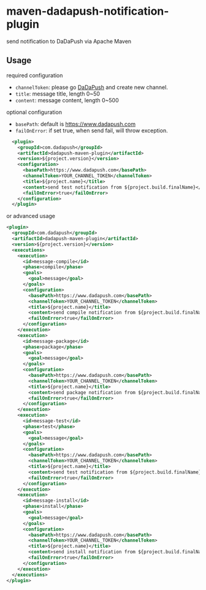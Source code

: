 # maven-dadapush-notification-plugin

send notification to DaDaPush via Apache Maven

## Usage

required configuration
- `channelToken`: please go [DaDaPush](https://www.dadapush.com) and create new channel.
- `title`: message title, length 0~50
- `content`: message content, length 0~500

optional configuration
- `basePath`: default is https://www.dadapush.com
- `failOnError`: if set true, when send fail, will throw exception.


```xml
  <plugin>
    <groupId>com.dadapush</groupId>
    <artifactId>dadapush-maven-plugin</artifactId>
    <version>${project.version}</version>
    <configuration>
      <basePath>https://www.dadapush.com</basePath>
      <channelToken>YOUR_CHANNEL_TOKEN</channelToken>
      <title>${project.name}</title>
      <content>send test notification from ${project.build.finalName}</content>
      <failOnError>true</failOnError>
    </configuration>
  </plugin>
```

or advanced usage

```xml
<plugin>
  <groupId>com.dadapush</groupId>
  <artifactId>dadapush-maven-plugin</artifactId>
  <version>${project.version}</version>
  <executions>
    <execution>
      <id>message-compile</id>
      <phase>compile</phase>
      <goals>
        <goal>message</goal>
      </goals>
      <configuration>
        <basePath>https://www.dadapush.com</basePath>
        <channelToken>YOUR_CHANNEL_TOKEN</channelToken>
        <title>${project.name}</title>
        <content>send compile notification from ${project.build.finalName}</content>
        <failOnError>true</failOnError>
      </configuration>
    </execution>
    <execution>
      <id>message-package</id>
      <phase>package</phase>
      <goals>
        <goal>message</goal>
      </goals>
      <configuration>
        <basePath>https://www.dadapush.com</basePath>
        <channelToken>YOUR_CHANNEL_TOKEN</channelToken>
        <title>${project.name}</title>
        <content>send package notification from ${project.build.finalName}</content>
        <failOnError>true</failOnError>
      </configuration>
    </execution>
    <execution>
      <id>message-test</id>
      <phase>test</phase>
      <goals>
        <goal>message</goal>
      </goals>
      <configuration>
        <basePath>https://www.dadapush.com</basePath>
        <channelToken>YOUR_CHANNEL_TOKEN</channelToken>
        <title>${project.name}</title>
        <content>send test notification from ${project.build.finalName}</content>
        <failOnError>true</failOnError>
      </configuration>
    </execution>
    <execution>
      <id>message-install</id>
      <phase>install</phase>
      <goals>
        <goal>message</goal>
      </goals>
      <configuration>
        <basePath>https://www.dadapush.com</basePath>
        <channelToken>YOUR_CHANNEL_TOKEN</channelToken>
        <title>${project.name}</title>
        <content>send install notification from ${project.build.finalName}</content>
        <failOnError>true</failOnError>
      </configuration>
    </execution>
  </executions>
</plugin>
```